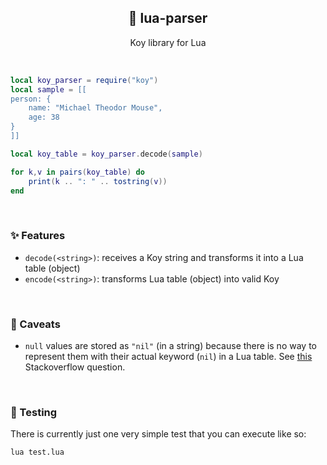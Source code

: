 <p align="center">
  <h2 align="center">🌙 lua-parser</h2>
</p>

<p align="center">
	Koy library for Lua
</p>

&nbsp;

```lua
local koy_parser = require("koy")
local sample = [[
person: {
	name: "Michael Theodor Mouse",
	age: 38
}
]]

local koy_table = koy_parser.decode(sample)

for k,v in pairs(koy_table) do
	print(k .. ": " .. tostring(v))
end
```

&nbsp;

### ✨ Features

+ `decode(<string>)`: receives a Koy string and transforms it into a Lua table (object)
+ `encode(<string>)`: transforms Lua table (object) into valid Koy

&nbsp;

### 🍣 Caveats

+ `null` values are stored as `"nil"` (in a string) because there is no way to represent them with their actual keyword (`nil`) in a Lua table. See [this](https://stackoverflow.com/questions/40441508/how-to-represent-nil-in-a-table) Stackoverflow question.

&nbsp;

### 🔧 Testing

There is currently just one very simple test that you can execute like so:

```bash
lua test.lua
```

